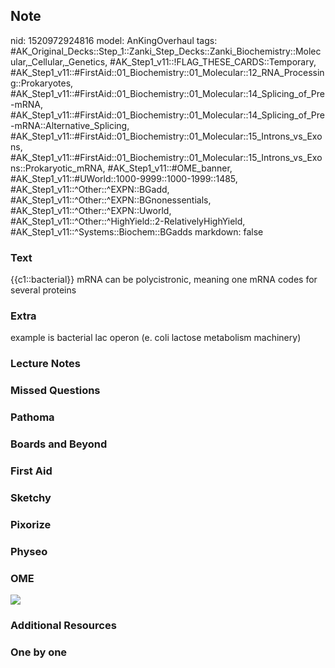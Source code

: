 ## Note
nid: 1520972924816
model: AnKingOverhaul
tags: #AK_Original_Decks::Step_1::Zanki_Step_Decks::Zanki_Biochemistry::Molecular,_Cellular,_Genetics, #AK_Step1_v11::!FLAG_THESE_CARDS::Temporary, #AK_Step1_v11::#FirstAid::01_Biochemistry::01_Molecular::12_RNA_Processing::Prokaryotes, #AK_Step1_v11::#FirstAid::01_Biochemistry::01_Molecular::14_Splicing_of_Pre-mRNA, #AK_Step1_v11::#FirstAid::01_Biochemistry::01_Molecular::14_Splicing_of_Pre-mRNA::Alternative_Splicing, #AK_Step1_v11::#FirstAid::01_Biochemistry::01_Molecular::15_Introns_vs_Exons, #AK_Step1_v11::#FirstAid::01_Biochemistry::01_Molecular::15_Introns_vs_Exons::Prokaryotic_mRNA, #AK_Step1_v11::#OME_banner, #AK_Step1_v11::#UWorld::1000-9999::1000-1999::1485, #AK_Step1_v11::^Other::^EXPN::BGadd, #AK_Step1_v11::^Other::^EXPN::BGnonessentials, #AK_Step1_v11::^Other::^EXPN::Uworld, #AK_Step1_v11::^Other::^HighYield::2-RelativelyHighYield, #AK_Step1_v11::^Systems::Biochem::BGadds
markdown: false

### Text
{{c1::bacterial}} mRNA can be polycistronic, meaning one mRNA codes for several proteins

### Extra
example is bacterial lac operon (e. coli lactose metabolism machinery)

### Lecture Notes


### Missed Questions


### Pathoma


### Boards and Beyond


### First Aid


### Sketchy


### Pixorize


### Physeo


### OME
<div class="ome-widget">
  <a href="https://onlinemeded.org?ref=anki"><img src=
  "_OME_AnkiFlashcards_General_7.png"></a>
</div>

### Additional Resources


### One by one


